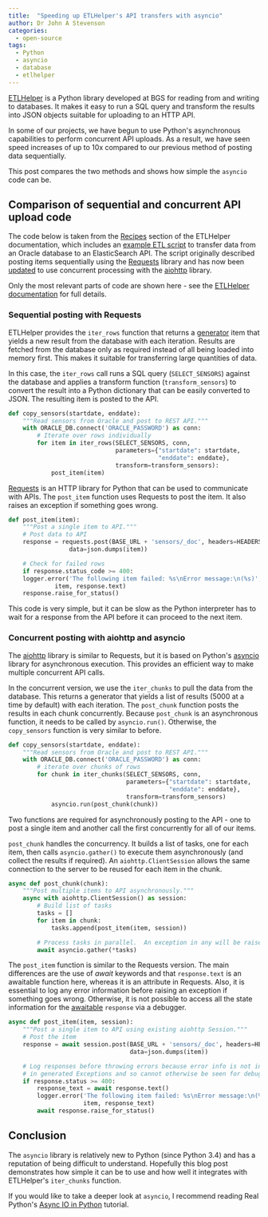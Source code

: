 ```yaml
---
title:  "Speeding up ETLHelper's API transfers with asyncio"
author: Dr John A Stevenson
categories:
  - open-source
tags:
  - Python
  - asyncio
  - database
  - etlhelper
---
```


[ETLHelper](https://pypi.org/project/etlhelper/) is a Python library developed at BGS for reading from and writing to databases.
It makes it easy to run a SQL query and transform the results into JSON objects suitable for uploading to an HTTP API.

In some of our projects, we have begun to use Python's asynchronous capabilities to perform
concurrent API uploads.
As a result, we have seen speed increases of up to 10x compared to
our previous method of posting data sequentially.

This post compares the two methods and shows how simple the `asyncio` code can
be.


## Comparison of sequential and concurrent API upload code

The code below is taken from the
[Recipes](https://github.com/BritishGeologicalSurvey/etlhelper#recipes) section
of the ETLHelper documentation, which includes an [example ETL
script](https://github.com/BritishGeologicalSurvey/etlhelper#database-to-api--nosql-copy-etl-script-template)
to transfer data from an Oracle database to an ElasticSearch API.
The script originally described posting items sequentially using the
[Requests](https://docs.python-requests.org/en/master/) library and has now been [updated](https://github.com/BritishGeologicalSurvey/etlhelper/compare/13cd104..f7cfc0b) to use concurrent processing with the [aiohttp](https://docs.aiohttp.org/en/stable/) library.

Only the most relevant parts of code are shown here - see the [ETLHelper
documentation](https://realpython.com/introduction-to-python-generators/) for full details.


### Sequential posting with Requests

ETLHelper provides the `iter_rows` function that returns
a [generator](https://realpython.com/introduction-to-python-generators/) item
that yields a new result from the database with each iteration.
Results are fetched from the database only as required instead of all being loaded into
memory first.
This makes it suitable for transferring large quantities of data.

In this case, the `iter_rows` call runs a SQL query (`SELECT_SENSORS`) against
the database and applies a transform function (`transform_sensors`) to convert
the result into a Python dictionary that can be easily converted to JSON.  The
resulting item is posted to the API.


```python
def copy_sensors(startdate, enddate):
    """Read sensors from Oracle and post to REST API."""
    with ORACLE_DB.connect('ORACLE_PASSWORD') as conn:
        # Iterate over rows individually
        for item in iter_rows(SELECT_SENSORS, conn,
                              parameters={"startdate": startdate,
                                          "enddate": enddate},
                              transform=transform_sensors):
            post_item(item)
```

[Requests](https://docs.python-requests.org/en/latest/) is an HTTP library for Python that can be used to communicate with APIs.
The `post_item` function uses Requests to post the item.
It also raises an exception if something goes wrong.

```python
def post_item(item):
    """Post a single item to API."""
    # Post data to API
    response = requests.post(BASE_URL + 'sensors/_doc', headers=HEADERS,
			     data=json.dumps(item))

    # Check for failed rows
    if response.status_code >= 400:
	logger.error('The following item failed: %s\nError message:\n(%s)',
		     item, response.text)
	response.raise_for_status()
```

This code is very simple, but it can be slow as the Python interpreter has to
wait for a response from the API before it can proceed to the next item.


### Concurrent posting with aiohttp and asyncio

The [aiohttp](https://docs.aiohttp.org/en/stable/) library is similar to Requests, but it is based on Python's [asyncio](https://docs.python.org/3/library/asyncio.html) library for asynchronous execution.
This provides an efficient way to make multiple concurrent API calls.

In the concurrent version, we use the `iter_chunks` to pull the data from the
database.
This returns a generator that yields a list of results (5000 at a time by
default) with each iteration.
The `post_chunk` function posts the results in each chunk concurrently.
Because `post_chunk` is an asynchronous function, it needs to be called by `asyncio.run()`.
Otherwise, the `copy_sensors` function is very similar to before.


```python
def copy_sensors(startdate, enddate):
    """Read sensors from Oracle and post to REST API."""
    with ORACLE_DB.connect('ORACLE_PASSWORD') as conn:
        # iterate over chunks of rows
        for chunk in iter_chunks(SELECT_SENSORS, conn,
                                 parameters={"startdate": startdate,
                                             "enddate": enddate},
                                 transform=transform_sensors)
            asyncio.run(post_chunk(chunk))
```

Two functions are required for asynchronously posting to the API - one to post a single item
and another call the first concurrently for all of our items.

`post_chunk` handles the concurrency.
It builds a list of tasks, one for each item, then calls `asyncio.gather()` to execute them asynchronously (and collect
the results if required).
An `aiohttp.ClientSession` allows the same connection to the server to be reused for each item in the chunk.

```python
async def post_chunk(chunk):
    """Post multiple items to API asynchronously."""
    async with aiohttp.ClientSession() as session:
        # Build list of tasks
        tasks = []
        for item in chunk:
            tasks.append(post_item(item, session))

        # Process tasks in parallel.  An exception in any will be raised.
        await asyncio.gather(*tasks)
```

The `post_item` function is similar to the Requests version.
The main differences are the use of _await_ keywords and that `response.text`
is an awaitable function here, whereas it is an attribute in Requests.
Also, it is essential to log any error information before raising an
exception if something goes wrong.
Otherwise, it is not possible to access all the state information for the [awaitable](https://docs.python.org/3/library/asyncio-task.html#awaitables) `response` via a debugger.

```python
async def post_item(item, session):
    """Post a single item to API using existing aiohttp Session."""
    # Post the item
    response = await session.post(BASE_URL + 'sensors/_doc', headers=HEADERS,
                                  data=json.dumps(item))

    # Log responses before throwing errors because error info is not included
    # in generated Exceptions and so cannot otherwise be seen for debugging.
    if response.status >= 400:
        response_text = await response.text()
        logger.error('The following item failed: %s\nError message:\n(%s)',
                     item, response_text)
        await response.raise_for_status()
```

## Conclusion

The `asyncio` library is relatively new to Python (since Python 3.4) and has
a reputation of being difficult to understand.
Hopefully this blog post demonstrates how simple it can be to use and how well it
integrates with ETLHelper's `iter_chunks` function.

If you would like to take a deeper look at `asyncio`, I recommend reading
Real Python's [Async IO in Python](https://realpython.com/async-io-python/)
tutorial.
